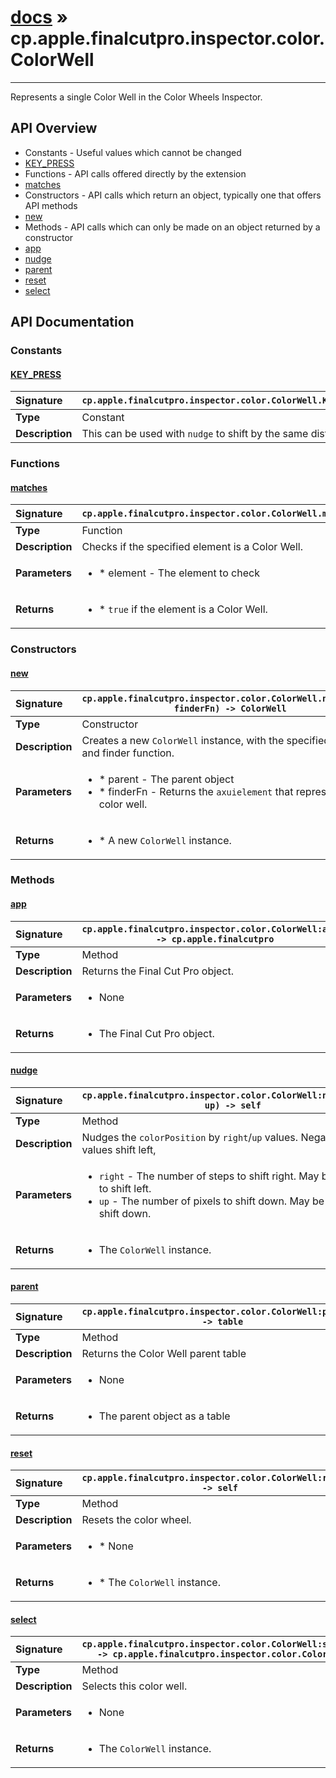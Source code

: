 # [docs](index.md) » cp.apple.finalcutpro.inspector.color.ColorWell
---

Represents a single Color Well in the Color Wheels Inspector.

## API Overview
* Constants - Useful values which cannot be changed
 * [KEY_PRESS](#key_press)
* Functions - API calls offered directly by the extension
 * [matches](#matches)
* Constructors - API calls which return an object, typically one that offers API methods
 * [new](#new)
* Methods - API calls which can only be made on an object returned by a constructor
 * [app](#app)
 * [nudge](#nudge)
 * [parent](#parent)
 * [reset](#reset)
 * [select](#select)

## API Documentation

### Constants

#### [KEY_PRESS](#key_press)
| <span style="float: left;">**Signature**</span> | <span style="float: left;">`cp.apple.finalcutpro.inspector.color.ColorWell.KEY_PRESS` </span>                                                          |
| -----------------------------------------------------|---------------------------------------------------------------------------------------------------------|
| **Type**                                             | Constant                                                                                         |
| **Description**                                      | This can be used with `nudge` to shift by the same distance                                                                                         |

### Functions

#### [matches](#matches)
| <span style="float: left;">**Signature**</span> | <span style="float: left;">`cp.apple.finalcutpro.inspector.color.ColorWell.matches(element)` </span>                                                          |
| -----------------------------------------------------|---------------------------------------------------------------------------------------------------------|
| **Type**                                             | Function                                                                                         |
| **Description**                                      | Checks if the specified element is a Color Well.                                                                                         |
| **Parameters**                                       | <ul><li>* element   - The element to check</li></ul> |
| **Returns**                                          | <ul><li>* `true` if the element is a Color Well.</li></ul>          |

### Constructors

#### [new](#new)
| <span style="float: left;">**Signature**</span> | <span style="float: left;">`cp.apple.finalcutpro.inspector.color.ColorWell.new(parent, finderFn) -> ColorWell` </span>                                                          |
| -----------------------------------------------------|---------------------------------------------------------------------------------------------------------|
| **Type**                                             | Constructor                                                                                         |
| **Description**                                      | Creates a new `ColorWell` instance, with the specified parent and finder function.                                                                                         |
| **Parameters**                                       | <ul><li>* parent - The parent object</li><li>* finderFn - Returns the `axuielement` that represents the color well.</li></ul> |
| **Returns**                                          | <ul><li>* A new `ColorWell` instance.</li></ul>          |

### Methods

#### [app](#app)
| <span style="float: left;">**Signature**</span> | <span style="float: left;">`cp.apple.finalcutpro.inspector.color.ColorWell:app() -> cp.apple.finalcutpro` </span>                                                          |
| -----------------------------------------------------|---------------------------------------------------------------------------------------------------------|
| **Type**                                             | Method                                                                                         |
| **Description**                                      | Returns the Final Cut Pro object.                                                                                         |
| **Parameters**                                       | <ul><li>None</li></ul> |
| **Returns**                                          | <ul><li>The Final Cut Pro object.</li></ul>          |

#### [nudge](#nudge)
| <span style="float: left;">**Signature**</span> | <span style="float: left;">`cp.apple.finalcutpro.inspector.color.ColorWell:nudge(right, up) -> self` </span>                                                          |
| -----------------------------------------------------|---------------------------------------------------------------------------------------------------------|
| **Type**                                             | Method                                                                                         |
| **Description**                                      | Nudges the `colorPosition` by `right`/`up` values. Negative `right` values shift left,                                                                                         |
| **Parameters**                                       | <ul><li>`right` - The number of steps to shift right. May be negative to shift left.</li><li>`up` - The number of pixels to shift down. May be negative to shift down.</li></ul> |
| **Returns**                                          | <ul><li>The `ColorWell` instance.</li></ul>          |

#### [parent](#parent)
| <span style="float: left;">**Signature**</span> | <span style="float: left;">`cp.apple.finalcutpro.inspector.color.ColorWell:parent() -> table` </span>                                                          |
| -----------------------------------------------------|---------------------------------------------------------------------------------------------------------|
| **Type**                                             | Method                                                                                         |
| **Description**                                      | Returns the Color Well parent table                                                                                         |
| **Parameters**                                       | <ul><li>None</li></ul> |
| **Returns**                                          | <ul><li>The parent object as a table</li></ul>          |

#### [reset](#reset)
| <span style="float: left;">**Signature**</span> | <span style="float: left;">`cp.apple.finalcutpro.inspector.color.ColorWell:reset() -> self` </span>                                                          |
| -----------------------------------------------------|---------------------------------------------------------------------------------------------------------|
| **Type**                                             | Method                                                                                         |
| **Description**                                      | Resets the color wheel.                                                                                         |
| **Parameters**                                       | <ul><li>* None</li></ul> |
| **Returns**                                          | <ul><li>* The `ColorWell` instance.</li></ul>          |

#### [select](#select)
| <span style="float: left;">**Signature**</span> | <span style="float: left;">`cp.apple.finalcutpro.inspector.color.ColorWell:select() -> cp.apple.finalcutpro.inspector.color.ColorWell` </span>                                                          |
| -----------------------------------------------------|---------------------------------------------------------------------------------------------------------|
| **Type**                                             | Method                                                                                         |
| **Description**                                      | Selects this color well.                                                                                         |
| **Parameters**                                       | <ul><li>None</li></ul> |
| **Returns**                                          | <ul><li>The `ColorWell` instance.</li></ul>          |

